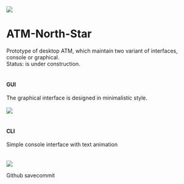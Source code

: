 <img src='https://github.com/OrdinaryMind/ATM-North-Star/blob/gui_mode/images/atm_icon.png'>

# ATM-North-Star
Prototype of desktop ATM, which maintain two variant of interfaces, console or graphical.
<br>
Status: is under construction.
<br>
<br>
#### GUI
The graphical interface is designed in minimalistic style.
<br>
<br>
<img src='https://github.com/OrdinaryMind/ATM-North-Star/blob/gui_mode/images/atm_gui.gif'>
<br>
<br>
#### CLI
Simple console interface with text animation
<br>
<br>
<br>
<img src='https://github.com/OrdinaryMind/ATM-North-Star/blob/cli_mode/images/atm_cli.gif'>


Github savecommit
